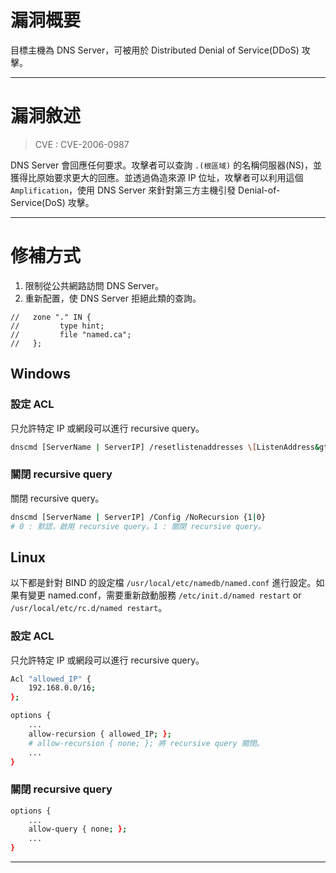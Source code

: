 # 漏洞概要

目標主機為 DNS Server，可被用於 Distributed Denial of Service(DDoS) 攻擊。


---

# 漏洞敘述

> CVE : CVE-2006-0987

DNS Server 會回應任何要求。攻擊者可以查詢 `.(根區域)` 的名稱伺服器(NS)，並獲得比原始要求更大的回應。並透過偽造來源 IP 位址，攻擊者可以利用這個 `Amplification`，使用 DNS Server 來針對第三方主機引發 Denial-of-Service(DoS) 攻擊。


---

# 修補方式

1. 限制從公共網路訪問 DNS Server。
2. 重新配置，使 DNS Server 拒絕此類的查詢。

```
//   zone "." IN {  
//         type hint;  
//         file "named.ca";  
//   };
```

## Windows

### 設定 ACL

只允許特定 IP 或網段可以進行 recursive query。

```bash
dnscmd [ServerName | ServerIP] /resetlistenaddresses \[ListenAddress&gt]
```

### 關閉 recursive query

關閉 recursive query。

```bash
dnscmd [ServerName | ServerIP] /Config /NoRecursion {1|0}
# 0 : 默認，啟用 recursive query。1 : 關閉 recursive query。
```

## Linux 

以下都是針對 BIND 的設定檔  `/usr/local/etc/namedb/named.conf` 進行設定。如果有變更 named.conf，需要重新啟動服務 `/etc/init.d/named restart` or `/usr/local/etc/rc.d/named restart`。

### 設定 ACL

只允許特定 IP 或網段可以進行 recursive query。

```bash
Acl "allowed_IP" {
    192.168.0.0/16;
};

options {
    ...
    allow-recursion { allowed_IP; };
    # allow-recursion { none; }; 將 recursive query 關閉。
    ...
}
```

### 關閉 recursive query

```bash
options {
    ...
    allow-query { none; };
    ...
}
```


---
